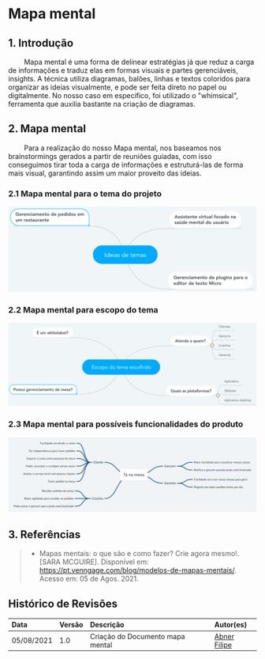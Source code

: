 # Mapa mental

## 1. Introdução

&emsp;&emsp; Mapa mental é uma forma de delinear estratégias já que reduz a carga de informações e traduz elas em formas visuais e partes gerenciáveis, insights. A técnica utiliza diagramas, balões, linhas e textos coloridos para organizar as ideias visualmente, e pode ser feita direto no papel ou digitalmente. No nosso caso em específico, foi utilizado o "whimsical", ferramenta que auxilia bastante na criação de diagramas.

## 2. Mapa mental

&emsp;&emsp; Para a realização do nosso Mapa mental, nos baseamos nos brainstormings gerados a partir de reuniões guiadas, com isso conseguimos tirar toda a carga de informações e estruturá-las de forma mais visual, garantindo assim um maior proveito das ideias.

### 2.1 Mapa mental para o tema do projeto

[![ideias-temas](../../../assets/img/seminario1/mapa-mental/ideias-temas.png)](../../../assets/img/seminario1/mapa-mental/ideias-temas.png)

### 2.2 Mapa mental para escopo do tema

[![escopo-tema](../../../assets/img/seminario1/mapa-mental/escopo-tema.png)](../../../assets/img/seminario1/mapa-mental/escopo-tema.png)

### 2.3 Mapa mental para possíveis funcionalidades do produto

[![mapa-mental-funcionalidades](../../../assets/img/seminario1/mapa-mental/mapa-mental-funcionalidades.png)](../../../assets/img/seminario1/mapa-mental/mapa-mental-funcionalidades.png)

## 3. Referências

> - Mapas mentais: o que são e como fazer? Crie agora mesmo!. [SARA MCGUIRE]. Disponível em: https://pt.venngage.com/blog/modelos-de-mapas-mentais/. Acesso em: 05 de Agos. 2021.

## Histórico de Revisões

| Data       | Versão | Descrição                        | Autor(es)                                   |
| :--------- | :----- | :------------------------------- | :------------------------------------------ |
| 05/08/2021 | 1.0    | Criação do Documento mapa mental | [Abner Filipe](https://github.com/abner423) |
